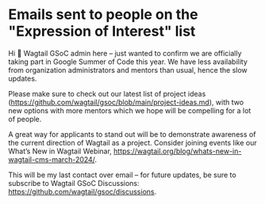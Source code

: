 # Emails sent to people on the "Expression of Interest" list

Hi 👋 Wagtail GSoC admin here – just wanted to confirm we are officially taking part in Google Summer of Code this year. We have less availability from organization administrators and mentors than usual, hence the slow updates.

Please make sure to check out our latest list of project ideas (https://github.com/wagtail/gsoc/blob/main/project-ideas.md), with two new options with more mentors which we hope will be compelling for a lot of people.

A great way for applicants to stand out will be to demonstrate awareness of the current direction of Wagtail as a project. Consider joining events like our What’s New in Wagtail Webinar, https://wagtail.org/blog/whats-new-in-wagtail-cms-march-2024/.

This will be my last contact over email – for future updates, be sure to subscribe to Wagtail GSoC Discussions: https://github.com/wagtail/gsoc/discussions.
